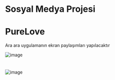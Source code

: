 # Sosyal Medya Projesi
# PureLove
Ara ara uygulamanın ekran paylaşımları yapılacaktır

![image](https://github.com/user-attachments/assets/4a28fa50-699c-467f-808e-db7b15870365)

#
![image](https://github.com/user-attachments/assets/e1a3a66b-3e18-45da-9cf5-8607c03ef4c5)

